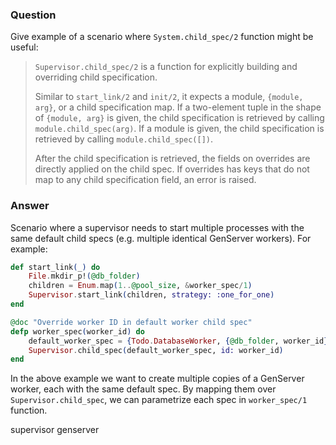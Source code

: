 ### Question
Give example of a scenario where `System.child_spec/2` function might be
useful:

> `Supervisor.child_spec/2` is a function for explicitly building and
> overriding child specification.
>
> Similar to `start_link/2` and `init/2`, it expects a module,
> `{module, arg}`, or a child specification map. If a two-element tuple
> in the shape of `{module, arg}` is given, the child specification is
> retrieved by calling `module.child_spec(arg)`. If a module is given,
> the child specification is retrieved by calling
> `module.child_spec([])`.
>
> After the child specification is retrieved, the fields on overrides
> are directly applied on the child spec. If overrides has keys that do
> not map to any child specification field, an error is raised.


### Answer
Scenario where a supervisor needs to start multiple processes with the
same default child specs (e.g. multiple identical GenServer workers).
For example:

```elixir
def start_link(_) do
    File.mkdir_p!(@db_folder)
    children = Enum.map(1..@pool_size, &worker_spec/1)
    Supervisor.start_link(children, strategy: :one_for_one)
end

@doc "Override worker ID in default worker child spec"
defp worker_spec(worker_id) do
    default_worker_spec = {Todo.DatabaseWorker, {@db_folder, worker_id}}
    Supervisor.child_spec(default_worker_spec, id: worker_id)
end
```

In the above example we want to create multiple copies of a GenServer
worker, each with the same default spec. By mapping them over
`Supervisor.child_spec`, we can parametrize each spec in `worker_spec/1`
function.


supervisor genserver